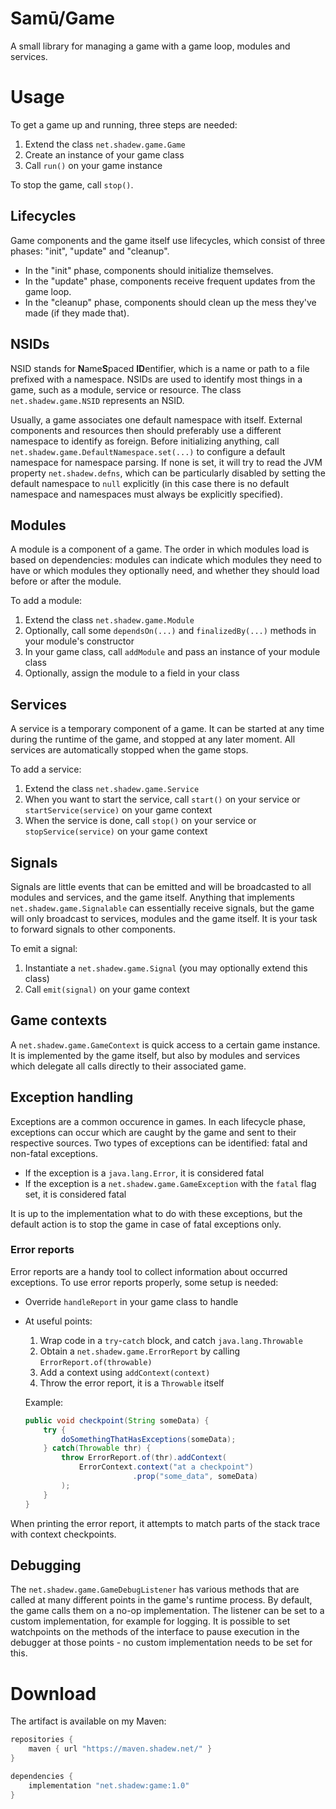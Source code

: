 # Samū/Game
A small library for managing a game with a game loop, modules and services.

# Usage
To get a game up and running, three steps are needed:
1. Extend the class `net.shadew.game.Game`
2. Create an instance of your game class
3. Call `run()` on your game instance

To stop the game, call `stop()`.

## Lifecycles
Game components and the game itself use lifecycles, which consist of three phases: "init", "update" and "cleanup".
- In the "init" phase, components should initialize themselves.
- In the "update" phase, components receive frequent updates from the game loop.
- In the "cleanup" phase, components should clean up the mess they've made (if they made that).

## NSIDs
NSID stands for **N**ame**S**paced **ID**entifier, which is a name or path to a file prefixed with a namespace. NSIDs
are used to identify most things in a game, such as a module, service or resource. The class `net.shadew.game.NSID` represents
an NSID.

Usually, a game associates one default namespace with itself. External components and resources then should preferably
use a different namespace to identify as foreign. Before initializing anything, call
`net.shadew.game.DefaultNamespace.set(...)` to configure a default namespace for namespace parsing. If none is set, it will
try to read the JVM property `net.shadew.defns`, which can be particularly disabled by setting the default namespace to `null`
explicitly (in this case there is no default namespace and namespaces must always be explicitly specified).

## Modules
A module is a component of a game. The order in which modules load is based on dependencies: modules can indicate which
modules they need to have or which modules they optionally need, and whether they should load before or after the
module.

To add a module:
1. Extend the class `net.shadew.game.Module`
2. Optionally, call some `dependsOn(...)` and `finalizedBy(...)` methods in your module's constructor
3. In your game class, call `addModule` and pass an instance of your module class
4. Optionally, assign the module to a field in your class

## Services
A service is a temporary component of a game. It can be started at any time during the runtime of the game, and stopped
at any later moment. All services are automatically stopped when the game stops.

To add a service:
1. Extend the class `net.shadew.game.Service`
2. When you want to start the service, call `start()` on your service or `startService(service)` on your game context
3. When the service is done, call `stop()` on your service or `stopService(service)` on your game context

## Signals
Signals are little events that can be emitted and will be broadcasted to all modules and services, and the game itself.
Anything that implements `net.shadew.game.Signalable` can essentially receive signals, but the game will only broadcast to
services, modules and the game itself. It is your task to forward signals to other components.

To emit a signal:
1. Instantiate a `net.shadew.game.Signal` (you may optionally extend this class)
2. Call `emit(signal)` on your game context

## Game contexts
A `net.shadew.game.GameContext` is quick access to a certain game instance. It is implemented by the game itself, but also by
modules and services which delegate all calls directly to their associated game.

## Exception handling
Exceptions are a common occurence in games. In each lifecycle phase, exceptions can occur which are caught by the game
and sent to their respective sources. Two types of exceptions can be identified: fatal and non-fatal exceptions.
- If the exception is a `java.lang.Error`, it is considered fatal
- If the exception is a `net.shadew.game.GameException` with the `fatal` flag set, it is considered fatal

It is up to the implementation what to do with these exceptions, but the default action is to stop the game in case of
fatal exceptions only.

### Error reports
Error reports are a handy tool to collect information about occurred exceptions. To use error reports properly, some
setup is needed:

- Override `handleReport` in your game class to handle
- At useful points:
  1. Wrap code in a `try`-`catch` block, and catch `java.lang.Throwable`
  2. Obtain a `net.shadew.game.ErrorReport` by calling `ErrorReport.of(throwable)`
  3. Add a context using `addContext(context)`
  4. Throw the error report, it is a `Throwable` itself

  Example:
  ```java
  public void checkpoint(String someData) {
      try {
          doSomethingThatHasExceptions(someData);
      } catch(Throwable thr) {
          throw ErrorReport.of(thr).addContext(
              ErrorContext.context("at a checkpoint")
                          .prop("some_data", someData)
          );
      }
  }
  ```

When printing the error report, it attempts to match parts of the stack trace with context checkpoints.

## Debugging
The `net.shadew.game.GameDebugListener` has various methods that are called at many different points in the game's runtime
process. By default, the game calls them on a no-op implementation. The listener can be set to a custom implementation,
for example for logging. It is possible to set watchpoints on the methods of the interface to pause execution in the
debugger at those points - no custom implementation needs to be set for this.

# Download
The artifact is available on my Maven:
```groovy
repositories {
    maven { url "https://maven.shadew.net/" }
}

dependencies {
    implementation "net.shadew:game:1.0"
}
```
